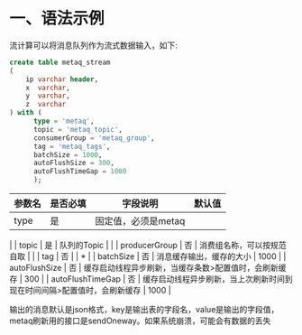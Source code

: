 # 一、语法示例

流计算可以将消息队列作为流式数据输入，如下:

```sql
create table metaq_stream
(
    ip varchar header,
    x  varchar,
    y  varchar,
    z  varchar
) with (
      type = 'metaq',
      topic = 'metaq_topic',
      consumerGroup = 'metaq_group',
      tag = 'metaq_tags',
      batchSize = 1000,
      autoFlushSize = 300,
      autoFlushTimeGap = 1000
      );
```

| 参数名 | 是否必填 | 字段说明 | 默认值 |
| --- | --- | --- | --- |
| type | 是 | 固定值，必须是metaq | ​
|
| topic | 是 | 队列的Topic |  |
| producerGroup | 否 | 消费组名称，可以按规范自取 |  |
| tag | 否 |  | * |
| batchSize | 否 | 消息缓存输出，缓存的大小 | 1000 |
| autoFlushSize | 否 | 缓存启动线程异步刷新，当缓存条数>配置值时，会刷新缓存 | 300 |
| autoFlushTimeGap | 否 | 缓存启动线程异步刷新，当上次刷新时间到现在时间间隔>配置值时，会刷新缓存 | 1000 |

输出的消息默认是json格式，key是输出表的字段名，value是输出的字段值，metaq刷新用的接口是sendOneway。如果系统崩溃，可能会有数据的丢失
